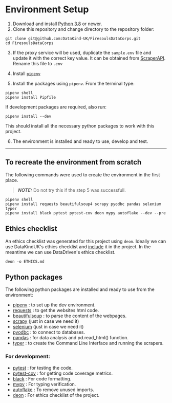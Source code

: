 # Environment Setup

1. Download and install [Python 3.8](https://www.python.org/downloads/) or newer.
2. Clone this repository and change directory to the repository folder: 

```
git clone git@github.com:DataKind-UK/FiresoulsDataCorps.git
cd FiresoulsDataCorps
```

3. If the proxy service will be used, duplicate the `sample.env` file and update
it with the correct key value. It can be obtained from [ScraperAPI](https://www.scraperapi.com/).
Rename this file to `.env`

4. Install [`pipenv`](https://pipenv.pypa.io/en/latest/install/#installing-pipenv)
5. Install the packages using `pipenv`. From the terminal type:

```
pipenv shell
pipenv install Pipfile
```

If development packages are required, also run:

```
pipenv install --dev
```

This should install all the necessary python packages to work with this project.

6. The environment is installed and ready to use, develop and test.

-------

## To recreate the environment from scratch

The following commands were used to create the environment in the first place.
> **_NOTE:_** Do not try this if the step 5 was successfull.

```
pipenv shell
pipenv install requests beautifulsoup4 scrapy pyodbc pandas selenium typer
pipenv install black pytest pytest-cov deon mypy autoflake --dev --pre
```

## Ethics checklist

An ethics checklist was generated for this project using `deon`. Ideally we can use DataKindUK's ethics checklist and [include](https://deon.drivendata.org/#command-line-options) it in the project. In the meantime we can use DataDriven's ethics checklist.

```
deon -o ETHICS.md
```

## Python packages

The following python packages are installed and ready to use from the environment:

- [pipenv](https://pipenv.pypa.io/) : to set up the dev environment.
- [requests](https://requests.readthedocs.io/en/master/) : to get the websites html code.
- [beautifulsoup](https://www.crummy.com/software/BeautifulSoup/) : to parse the content of the webpages.
- [scrapy](https://scrapy.org) (just in case we need it)
- [selenium](https://selenium-python.readthedocs.io) (just in case we need it)
- [pyodbc](https://github.com/mkleehammer/pyodbc) : to connect to databases.
- [pandas](https://pandas.pydata.org) : for data analysis and pd.read_html() function.
- [typer](https://github.com/tiangolo/typer) : to create the Command Line Interface and running the scrapers.

### For development:
- [pytest](https://docs.pytest.org/en/latest/) : for testing the code.
- [pytest-cov](https://pypi.org/project/pytest-cov/) : for getting code coverage metrics.
- [black](https://github.com/psf/black) : For code formatting.
- [mypy](https://github.com/python/mypy) : For typing verification.
- [autoflake](https://github.com/myint/autoflake) : To remove unused imports.
- [deon](https://deon.drivendata.org) : For ethics checklist of the project.